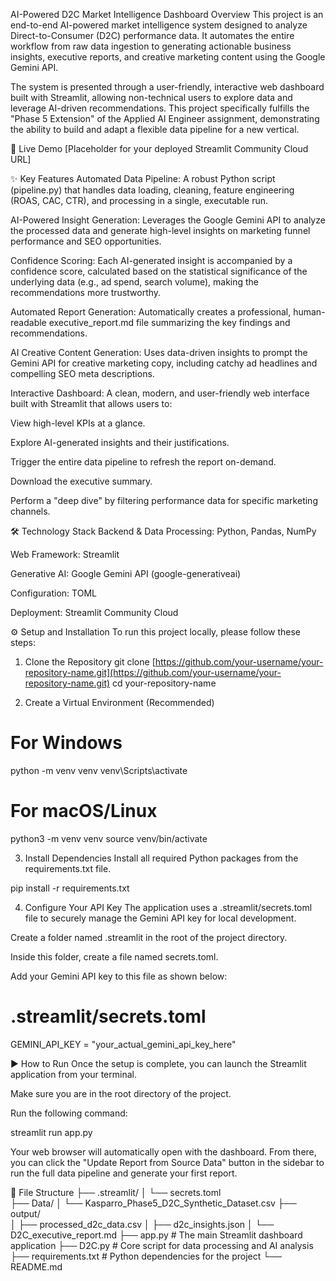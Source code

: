 AI-Powered D2C Market Intelligence Dashboard
Overview
This project is an end-to-end AI-powered market intelligence system designed to analyze Direct-to-Consumer (D2C) performance data. It automates the entire workflow from raw data ingestion to generating actionable business insights, executive reports, and creative marketing content using the Google Gemini API.

The system is presented through a user-friendly, interactive web dashboard built with Streamlit, allowing non-technical users to explore data and leverage AI-driven recommendations. This project specifically fulfills the "Phase 5 Extension" of the Applied AI Engineer assignment, demonstrating the ability to build and adapt a flexible data pipeline for a new vertical.

🚀 Live Demo
[Placeholder for your deployed Streamlit Community Cloud URL]

✨ Key Features
Automated Data Pipeline: A robust Python script (pipeline.py) that handles data loading, cleaning, feature engineering (ROAS, CAC, CTR), and processing in a single, executable run.

AI-Powered Insight Generation: Leverages the Google Gemini API to analyze the processed data and generate high-level insights on marketing funnel performance and SEO opportunities.

Confidence Scoring: Each AI-generated insight is accompanied by a confidence score, calculated based on the statistical significance of the underlying data (e.g., ad spend, search volume), making the recommendations more trustworthy.

Automated Report Generation: Automatically creates a professional, human-readable executive_report.md file summarizing the key findings and recommendations.

AI Creative Content Generation: Uses data-driven insights to prompt the Gemini API for creative marketing copy, including catchy ad headlines and compelling SEO meta descriptions.

Interactive Dashboard: A clean, modern, and user-friendly web interface built with Streamlit that allows users to:

View high-level KPIs at a glance.

Explore AI-generated insights and their justifications.

Trigger the entire data pipeline to refresh the report on-demand.

Download the executive summary.

Perform a "deep dive" by filtering performance data for specific marketing channels.

🛠️ Technology Stack
Backend & Data Processing: Python, Pandas, NumPy

Web Framework: Streamlit

Generative AI: Google Gemini API (google-generativeai)

Configuration: TOML

Deployment: Streamlit Community Cloud

⚙️ Setup and Installation
To run this project locally, please follow these steps:

1. Clone the Repository
git clone [https://github.com/your-username/your-repository-name.git](https://github.com/your-username/your-repository-name.git)
cd your-repository-name

2. Create a Virtual Environment (Recommended)
# For Windows
python -m venv venv
venv\Scripts\activate

# For macOS/Linux
python3 -m venv venv
source venv/bin/activate

3. Install Dependencies
Install all required Python packages from the requirements.txt file.

pip install -r requirements.txt

4. Configure Your API Key
The application uses a .streamlit/secrets.toml file to securely manage the Gemini API key for local development.

Create a folder named .streamlit in the root of the project directory.

Inside this folder, create a file named secrets.toml.

Add your Gemini API key to this file as shown below:

# .streamlit/secrets.toml
GEMINI_API_KEY = "your_actual_gemini_api_key_here"

▶️ How to Run
Once the setup is complete, you can launch the Streamlit application from your terminal.

Make sure you are in the root directory of the project.

Run the following command:

streamlit run app.py

Your web browser will automatically open with the dashboard. From there, you can click the "Update Report from Source Data" button in the sidebar to run the full data pipeline and generate your first report.

📁 File Structure
├── .streamlit/
│   └── secrets.toml        
├── Data/
│   └── Kasparro_Phase5_D2C_Synthetic_Dataset.csv 
├── output/                 
│   ├── processed_d2c_data.csv
│   ├── d2c_insights.json
│   └── D2C_executive_report.md
├── app.py                  # The main Streamlit dashboard application
├── D2C.py                  # Core script for data processing and AI analysis
├── requirements.txt        # Python dependencies for the project
└── README.md               
